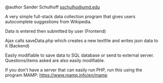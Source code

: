 @author Sander Schulhoff sschulho@umd.edu

A very simple full-stack data collection program that gives users autocomplete suggestions from Wikipedia.

Data is entered then submitted by user (Frontend)

Ajax calls saveData.php which creates a new textfile and writes json data to it (Backend)

Easily modifiable to save data to SQL database or send to external server.
Questions/items asked are also easily modifiable.

If you don't have a server that can easily run PHP, run this using the program MAMP: https://www.mamp.info/en/mamp

